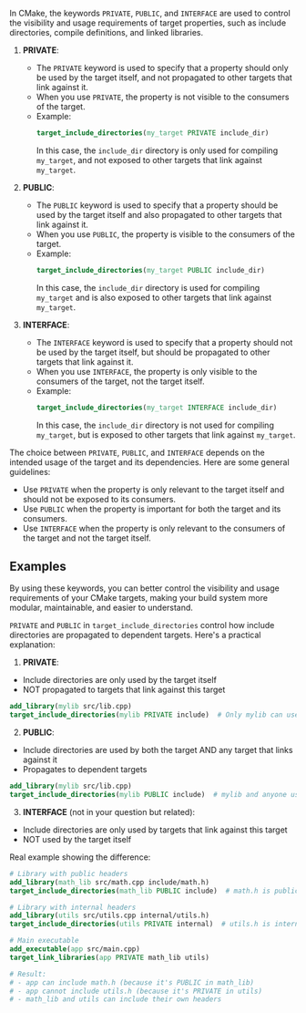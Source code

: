 In CMake, the keywords `PRIVATE`, `PUBLIC`, and `INTERFACE` are used to control the visibility and usage requirements of target properties, such as include directories, compile definitions, and linked libraries.

1. **PRIVATE**:
   - The `PRIVATE` keyword is used to specify that a property should only be used by the target itself, and not propagated to other targets that link against it.
   - When you use `PRIVATE`, the property is not visible to the consumers of the target.
   - Example:
     ```cmake
     target_include_directories(my_target PRIVATE include_dir)
     ```
     In this case, the `include_dir` directory is only used for compiling `my_target`, and not exposed to other targets that link against `my_target`.

2. **PUBLIC**:
   - The `PUBLIC` keyword is used to specify that a property should be used by the target itself and also propagated to other targets that link against it.
   - When you use `PUBLIC`, the property is visible to the consumers of the target.
   - Example:
     ```cmake
     target_include_directories(my_target PUBLIC include_dir)
     ```
     In this case, the `include_dir` directory is used for compiling `my_target` and is also exposed to other targets that link against `my_target`.

3. **INTERFACE**:
   - The `INTERFACE` keyword is used to specify that a property should not be used by the target itself, but should be propagated to other targets that link against it.
   - When you use `INTERFACE`, the property is only visible to the consumers of the target, not the target itself.
   - Example:
     ```cmake
     target_include_directories(my_target INTERFACE include_dir)
     ```
     In this case, the `include_dir` directory is not used for compiling `my_target`, but is exposed to other targets that link against `my_target`.

The choice between `PRIVATE`, `PUBLIC`, and `INTERFACE` depends on the intended usage of the target and its dependencies. Here are some general guidelines:

- Use `PRIVATE` when the property is only relevant to the target itself and should not be exposed to its consumers.
- Use `PUBLIC` when the property is important for both the target and its consumers.
- Use `INTERFACE` when the property is only relevant to the consumers of the target and not the target itself.

## Examples

By using these keywords, you can better control the visibility and usage requirements of your CMake targets, making your build system more modular, maintainable, and easier to understand.

`PRIVATE` and `PUBLIC` in `target_include_directories` control how include directories are propagated to dependent targets. Here's a practical explanation:

1. **PRIVATE**:
- Include directories are only used by the target itself
- NOT propagated to targets that link against this target
```cmake
add_library(mylib src/lib.cpp)
target_include_directories(mylib PRIVATE include)  # Only mylib can use these headers
```

2. **PUBLIC**:
- Include directories are used by both the target AND any target that links against it
- Propagates to dependent targets
```cmake
add_library(mylib src/lib.cpp)
target_include_directories(mylib PUBLIC include)  # mylib and anyone using mylib can use these headers
```

3. **INTERFACE** (not in your question but related):
- Include directories are only used by targets that link against this target
- NOT used by the target itself

Real example showing the difference:
```cmake
# Library with public headers
add_library(math_lib src/math.cpp include/math.h)
target_include_directories(math_lib PUBLIC include)  # math.h is public API

# Library with internal headers
add_library(utils src/utils.cpp internal/utils.h)
target_include_directories(utils PRIVATE internal)  # utils.h is internal

# Main executable
add_executable(app src/main.cpp)
target_link_libraries(app PRIVATE math_lib utils)

# Result:
# - app can include math.h (because it's PUBLIC in math_lib)
# - app cannot include utils.h (because it's PRIVATE in utils)
# - math_lib and utils can include their own headers
```